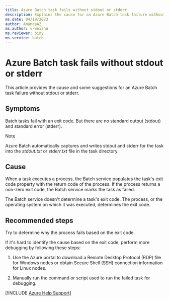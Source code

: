 ```yaml
---
title: Azure Batch task fails without stdout or stderr
description: Explains the cause for an Azure Batch task failure without stdout or stderr and provides some suggestions.
ms.date: 04/19/2023
author: AmandaAZ
ms.author: v-weizhu
ms.reviewer: biny
ms.service: batch
---
```


# Azure Batch task fails without stdout or stderr

This article provides the cause and some suggestions for an Azure Batch task failure without stdout or stderr.

## Symptoms

Batch tasks fail with an exit code. But there are no standard output (stdout) and standard error (stderr).

> [!NOTE]
> Azure Batch automatically captures and writes stdout and stderr for the task into the *stdout.txt* or *stderr.txt* file in the task directory.

## Cause  

When a task executes a process, the Batch service populates the task's exit code property with the return code of the process. If the process returns a non-zero exit code, the Batch service marks the task as failed.

The Batch service doesn't determine a task's exit code. The process, or the operating system on which it was executed, determines the exit code.

## Recommended steps

Try to determine why the process fails based on the exit code.

If it's hard to identify the cause based on the exit code, perform more debugging by following these steps:

1. Use the Azure portal to download a Remote Desktop Protocol (RDP) file for Windows nodes or obtain Secure Shell (SSH) connection information for Linux nodes.

1. Manually run the command or script used to run the failed task for debugging.  

[!INCLUDE [Azure Help Support](../../includes/azure-help-support.md)]
